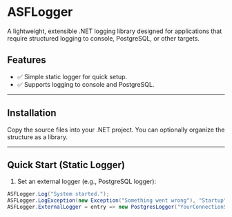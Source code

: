 # ASFLogger

A lightweight, extensible .NET logging library designed for applications that require structured logging to console, PostgreSQL, or other targets.

## Features

- ✅ Simple static logger for quick setup.
- ✅ Supports logging to console and PostgreSQL.

---

## Installation

Copy the source files into your .NET project. You can optionally organize the structure as a library.

---

## Quick Start (Static Logger)

1. Set an external logger (e.g., PostgreSQL logger):

```csharp
ASFLogger.Log("System started.");
ASFLogger.LogException(new Exception("Something went wrong"), "Startup");
ASFLogger.ExternalLogger = entry => new PostgresLogger("YourConnectionString").Write(entry);


